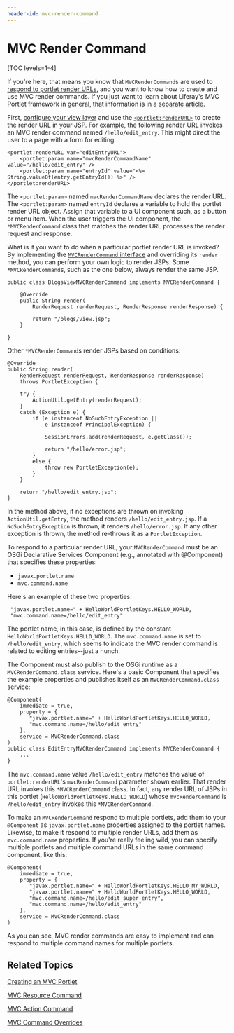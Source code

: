 ```yaml
---
header-id: mvc-render-command
---
```


# MVC Render Command

[TOC levels=1-4]

If you're here, that means you know that `MVCRenderCommand`s are used to [respond to portlet render URLs](/docs/7-1/tutorials/-/knowledge_base/t/writing-controller-code#render-logic),
and you want to know how to create and use MVC render commands. If you just want
to learn about Liferay's MVC Portlet framework in general, that information is
in a [separate article](/docs/7-1/tutorials/-/knowledge_base/t/liferay-mvc-portlet).

First, [configure your view layer](configuring-the-view-layer#configuring-the-view-layer)
and use the [`<portlet:renderURL>`](@platform-ref@/7.1-latest/taglibs/util-taglib/portlet/renderURL.html)
to create the render URL in your JSP. For example, the following
render URL invokes an MVC render command named `/hello/edit_entry`. This
might direct the user to a page with a form for editing. 

    <portlet:renderURL var="editEntryURL">
        <portlet:param name="mvcRenderCommandName" value="/hello/edit_entry" />
        <portlet:param name="entryId" value="<%= String.valueOf(entry.getEntryId()) %>" />
    </portlet:renderURL>

The `<portlet:param>` named `mvcRenderCommandName` declares the render URL. The
`<portlet:param>` named `entryId` declares a variable to hold the portlet render
URL object. Assign that variable to a UI component such, as a button or menu
item. When the user triggers the UI component, the `*MVCRenderCommand` class
that matches the render URL processes the render request and response.

What is it you want to do when a particular portlet render URL is invoked? By
implementing the [`MVCRenderCommand` interface](@platform-ref@/7.1-latest/javadocs/portal-kernel/com/liferay/portal/kernel/portlet/bridges/mvc/MVCRenderCommand.html)
and overriding its `render` method, you can perform your own logic to render
JSPs. Some `*MVCRenderCommand`s, such as the one below, always render the same
JSP.

    public class BlogsViewMVCRenderCommand implements MVCRenderCommand {

        @Override
        public String render(
            RenderRequest renderRequest, RenderResponse renderResponse) {

            return "/blogs/view.jsp";
        }

    }

Other `*MVCRenderCommand`s render JSPs based on conditions:

    @Override
    public String render(
        RenderRequest renderRequest, RenderResponse renderResponse)
        throws PortletException {

        try {
            ActionUtil.getEntry(renderRequest);
        }
        catch (Exception e) {
            if (e instanceof NoSuchEntryException ||
                e instanceof PrincipalException) {

                SessionErrors.add(renderRequest, e.getClass());

                return "/hello/error.jsp";
            }
            else {
                throw new PortletException(e);
            }
        }

        return "/hello/edit_entry.jsp";
    }

In the method above, if no exceptions are thrown on invoking
`ActionUtil.getEntry`, the method renders `/hello/edit_entry.jsp`. If a
`NoSuchEntryException` is thrown, it renders `/hello/error.jsp`. If any other
exception is thrown, the method re-throws it as a `PortletException`. 

To respond to a particular render URL, your `MVCRenderCommand` must be an OSGi
Declarative Services Component (e.g., annotated with @Component) that specifies
these properties:

- `javax.portlet.name`
- `mvc.command.name`

Here's an example of these two properties:

     "javax.portlet.name=" + HelloWorldPortletKeys.HELLO_WORLD,
     "mvc.command.name=/hello/edit_entry"

The portlet name, in this case, is defined by the constant
`HelloWorldPortletKeys.HELLO_WORLD`. The `mvc.command.name` is set to
`/hello/edit_entry`, which seems to indicate the MVC render command is related
to editing entries--just a hunch. 

The Component must also publish to the OSGi runtime as a
`MVCRenderCommand.class` service. Here's a basic Component that specifies the
example properties and publishes itself as an `MVCRenderCommand.class` service:

    @Component(
        immediate = true,
        property = {
           "javax.portlet.name=" + HelloWorldPortletKeys.HELLO_WORLD,
           "mvc.command.name=/hello/edit_entry"
        },
        service = MVCRenderCommand.class
    )
    public class EditEntryMVCRenderCommand implements MVCRenderCommand {
        ...
    }

The `mvc.command.name` value `/hello/edit_entry` matches the value of
`portlet:renderURL`'s `mvcRenderCommand` parameter shown earlier. That render
URL invokes this `*MVCRenderCommand` class. In fact, any render URL of JSPs in
this portlet (`HelloWorldPortletKeys.HELLO_WORLD`) whose `mvcRenderCommand` is
`/hello/edit_entry` invokes this `*MVCRenderCommand`. 

To make an `MVCRenderCommand` respond to multiple portlets, add them to your
`@Component` as `javax.portlet.name` properties assigned to the portlet names.
Likewise, to make it respond to multiple render URLs, add them as
`mvc.command.name` properties. If you're really feeling wild, you can specify
multiple portlets and multiple command URLs in the same command component, like
this:

    @Component(
        immediate = true,
        property = {
           "javax.portlet.name=" + HelloWorldPortletKeys.HELLO_MY_WORLD,
           "javax.portlet.name=" + HelloWorldPortletKeys.HELLO_WORLD,
           "mvc.command.name=/hello/edit_super_entry",
           "mvc.command.name=/hello/edit_entry"
        },
        service = MVCRenderCommand.class
    )

As you can see, MVC render commands are easy to implement and can respond to
multiple command names for multiple portlets. 

## Related Topics

[Creating an MVC Portlet](/docs/7-1/tutorials/-/knowledge_base/t/creating-an-mvc-portlet)

[MVC Resource Command](/docs/7-1/tutorials/-/knowledge_base/t/mvc-resource-command)

[MVC Action Command](/docs/7-1/tutorials/-/knowledge_base/t/mvc-action-command)

[MVC Command Overrides](/docs/7-1/tutorials/-/knowledge_base/t/overriding-mvc-commands)
